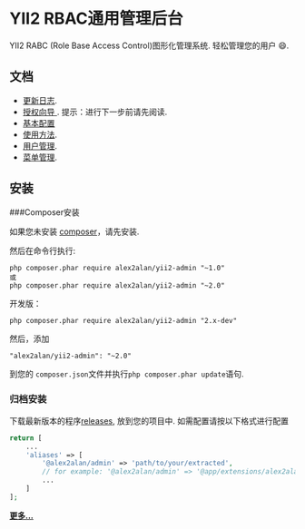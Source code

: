 YII2 RBAC通用管理后台
======================
YII2 RABC (Role Base Access Control)图形化管理系统. 轻松管理您的用户 :smile:.

文档
----

- [更新日志](CHANGELOG.md).
- [授权向导 ](http://www.yiichina.com/doc/guide/2.0/security-authorization). 提示：进行下一步前请先阅读.
- [基本配置](docs/guide/configuration.md)
- [使用方法](docs/guide/basic-usage.md).
- [用户管理](docs/guide/user-management.md).
- [菜单管理](docs/guide/using-menu.md).

安装
----

###Composer安装

如果您未安装 [composer](http://getcomposer.org/download/)，请先安装.

然后在命令行执行:

```
php composer.phar require alex2alan/yii2-admin "~1.0"
或
php composer.phar require alex2alan/yii2-admin "~2.0"
```

开发版：

```
php composer.phar require alex2alan/yii2-admin "2.x-dev"
```

然后，添加

```
"alex2alan/yii2-admin": "~2.0"
```

到您的 `composer.json`文件并执行`php composer.phar update`语句.

### 归档安装

下载最新版本的程序[releases](https://github.com/alex2alan/yii2-admin/releases), 放到您的项目中.
如需配置请按以下格式进行配置

```php
return [
    ...
    'aliases' => [
        '@alex2alan/admin' => 'path/to/your/extracted',
        // for example: '@alex2alan/admin' => '@app/extensions/alex2alan/yii2-admin-2.0.0',
        ...
    ]
];
```

[**更多...**](docs/guide/configuration.md)

